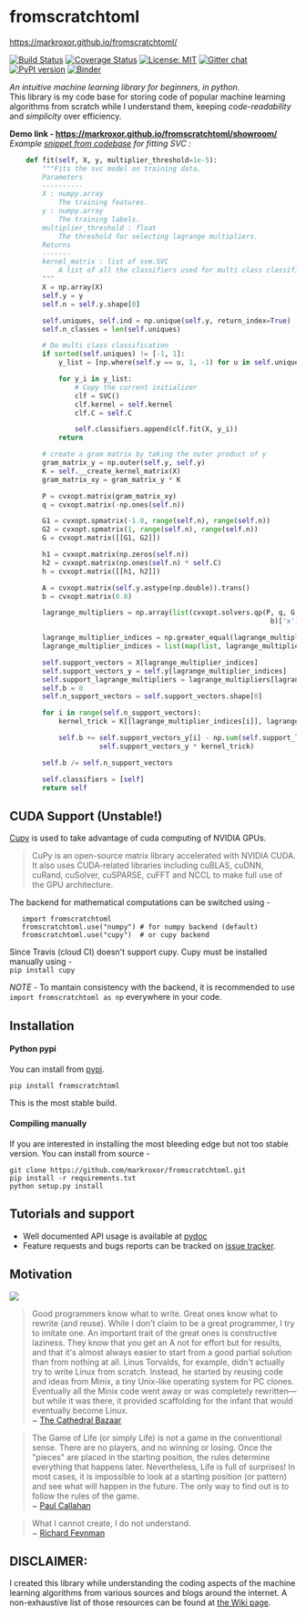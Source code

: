# fromscratchtoml
https://markroxor.github.io/fromscratchtoml/

[![Build Status](https://travis-ci.org/markroxor/fromscratchtoml.svg?branch=master)](https://travis-ci.org/markroxor/fromscratchtoml)
[![Coverage Status](https://coveralls.io/repos/github/markroxor/fromscratchtoml/badge.svg?branch=master)](https://coveralls.io/github/markroxor/fromscratchtoml?branch=master)
[![License: MIT](https://img.shields.io/badge/License-MIT-blue.svg)](https://opensource.org/licenses/MIT)
[![Gitter chat](https://badges.gitter.im/gitterHQ/gitter.png)](https://gitter.im/jellAIfish/from-scratch-to-ml)
[![PyPI version](https://badge.fury.io/py/fromscratchtoml.svg)](https://badge.fury.io/py/fromscratchtoml)
[![Binder](https://mybinder.org/badge_logo.svg)](https://mybinder.org/v2/gh/markroxor/fromscratchtoml/master)

*An intuitive machine learning library for beginners, in python.*  
This library is my code base for storing code of popular machine learning algorithms from scratch while I understand them, keeping _code-readability_ and _simplicity_ over efficiency.

**Demo link - https://markroxor.github.io/fromscratchtoml/showroom/**  
_Example [snippet from codebase](https://github.com/markroxor/fromscratchtoml/blob/master/fromscratchtoml/svm/svc.py#L82) for fitting SVC :_
``` python
    def fit(self, X, y, multiplier_threshold=1e-5):
        """Fits the svc model on training data.
        Parameters
        ----------
        X : numpy.array
            The training features.
        y : numpy.array
            The training labels.
        multiplier_threshold : float
            The threshold for selecting lagrange multipliers.
        Returns
        -------
        kernel_matrix : list of svm.SVC
            A list of all the classifiers used for multi class classification
        """
        X = np.array(X)
        self.y = y
        self.n = self.y.shape[0]

        self.uniques, self.ind = np.unique(self.y, return_index=True)
        self.n_classes = len(self.uniques)

        # Do multi class classification
        if sorted(self.uniques) != [-1, 1]:
            y_list = [np.where(self.y == u, 1, -1) for u in self.uniques]

            for y_i in y_list:
                # Copy the current initializer
                clf = SVC()
                clf.kernel = self.kernel
                clf.C = self.C

                self.classifiers.append(clf.fit(X, y_i))
            return

        # create a gram matrix by taking the outer product of y
        gram_matrix_y = np.outer(self.y, self.y)
        K = self.__create_kernel_matrix(X)
        gram_matrix_xy = gram_matrix_y * K

        P = cvxopt.matrix(gram_matrix_xy)
        q = cvxopt.matrix(-np.ones(self.n))

        G1 = cvxopt.spmatrix(-1.0, range(self.n), range(self.n))
        G2 = cvxopt.spmatrix(1, range(self.n), range(self.n))
        G = cvxopt.matrix([[G1, G2]])

        h1 = cvxopt.matrix(np.zeros(self.n))
        h2 = cvxopt.matrix(np.ones(self.n) * self.C)
        h = cvxopt.matrix([[h1, h2]])

        A = cvxopt.matrix(self.y.astype(np.double)).trans()
        b = cvxopt.matrix(0.0)

        lagrange_multipliers = np.array(list(cvxopt.solvers.qp(P, q, G, h, A,
                                                                b)['x']))

        lagrange_multiplier_indices = np.greater_equal(lagrange_multipliers, multiplier_threshold)
        lagrange_multiplier_indices = list(map(list, lagrange_multiplier_indices.nonzero()))[0]

        self.support_vectors = X[lagrange_multiplier_indices]
        self.support_vectors_y = self.y[lagrange_multiplier_indices]
        self.support_lagrange_multipliers = lagrange_multipliers[lagrange_multiplier_indices]
        self.b = 0
        self.n_support_vectors = self.support_vectors.shape[0]

        for i in range(self.n_support_vectors):
            kernel_trick = K[[lagrange_multiplier_indices[i]], lagrange_multiplier_indices]

            self.b += self.support_vectors_y[i] - np.sum(self.support_lagrange_multipliers *
                      self.support_vectors_y * kernel_trick)

        self.b /= self.n_support_vectors

        self.classifiers = [self]
        return self
```

## CUDA Support (Unstable!)
[Cupy](https://cupy.chainer.org/) is used to take advantage of cuda computing of NVIDIA GPUs.
> CuPy is an open-source matrix library accelerated with NVIDIA CUDA. It also uses CUDA-related libraries including cuBLAS, cuDNN, cuRand, cuSolver, cuSPARSE, cuFFT and NCCL to make full use of the GPU architecture.

The backend for mathematical computations can be switched using -   
```python3
   import fromscratchtoml
   fromscratchtoml.use("numpy") # for numpy backend (default)
   fromscratchtoml.use("cupy")  # or cupy backend
```
Since Travis (cloud CI) doesn't support cupy. Cupy must be installed manually using -   
`pip install cupy`

_NOTE_ - To mantain consistency with the backend, it is recommended to use `import fromscratchtoml as np` everywhere in your code.

## Installation
#### Python pypi <a name="pypi"></a>
You can install from [pypi](https://pypi.org/project/fromscratchtoml/).

    pip install fromscratchtoml

This is the most stable build.


#### Compiling manually <a name="manual"></a>
If you are interested in installing the most bleeding edge but not too stable version. You can install
from source -  


    git clone https://github.com/markroxor/fromscratchtoml.git
    pip install -r requirements.txt  
    python setup.py install

## Tutorials and support
* Well documented API usage is available at [pydoc](https://www.pydoc.io/pypi/fromscratchtoml-0.0.1/)
* Feature requests and bugs reports can be tracked on [issue tracker](https://github.com/markroxor/fromscratchtoml/issues).

## Motivation

![](https://imgs.xkcd.com/comics/tasks.png)   
> Good programmers know what to write. Great ones know what to rewrite (and reuse).
While I don't claim to be a great programmer, I try to imitate one. An important trait of the great ones is constructive laziness. They know that you get an A not for effort but for results, and that it's almost always easier to start from a good partial solution than from nothing at all.
Linus Torvalds, for example, didn't actually try to write Linux from scratch. Instead, he started by reusing code and ideas from Minix, a tiny Unix-like operating system for PC clones. Eventually all the Minix code went away or was completely rewritten—but while it was there, it provided scaffolding for the infant that would eventually become Linux.  
~ [The Cathedral Bazaar](http://www.catb.org/esr/writings/cathedral-bazaar/cathedral-bazaar/ar01s02.html)

> The Game of Life (or simply Life) is not a game in the conventional sense. There
are no players, and no winning or losing. Once the "pieces" are placed in the
starting position, the rules determine everything that happens later.
Nevertheless, Life is full of surprises! In most cases, it is impossible to look
at a starting position (or pattern) and see what will happen in the future. The
only way to find out is to follow the rules of the game.  
~ [Paul Callahan](http://www.math.com/students/wonders/life/life.html)

> What I cannot create, I do not understand.  
~ [Richard Feynman](https://en.wikiquote.org/wiki/Richard_Feynman)

## DISCLAIMER:
I created this library while understanding the coding aspects of the machine learning algorithms from various sources and blogs around the internet. A non-exhaustive list of those resources can be found at [the Wiki page](https://github.com/markroxor/fromscratchtoml/wiki).
